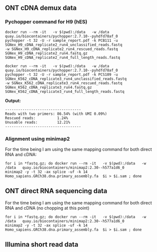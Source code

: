 ## ONT cDNA demux data

### Pychopper command for H9 (hES)
```
docker run --rm -it   -v $(pwd):/data   -w /data   quay.io/biocontainers/pychopper:2.7.10--pyhdfd78af_0
pychopper -t 32 -U -r sample_report.pdf -k PCB111 -u SGNex_H9_cDNA_replicate2_run4_unclassified_reads.fastq
-w SGNex_H9_cDNA_replicate2_run4_rescued_reads.fastq SGNex_H9_cDNA_replicate2_run4.fastq.gz SGNex_H9_cDNA_replicate2_run4_full_length_reads.fastq
```

```
docker run --rm -it   -v $(pwd):/data   -w /data   quay.io/biocontainers/pychopper:2.7.10--pyhdfd78af_0
pychopper -t 32 -U -r sample_report.pdf -k PCS109 -u SGNex_K562_cDNA_replicate3_run4_unclassified_reads.fastq
-w SGNex_K562_cDNA_replicate3_run4_rescued_reads.fastq SGNex_K562_cDNA_replicate3_run4.fastq.gz SGNex_K562_cDNA_replicate3_run4_full_length_reads.fastq 
```

**Output:**
```
-----------------------------------
Reads with two primers: 86.54% (with UMI 0.09%)
Rescued reads:          1.24%
Unusable reads:         12.21%
-----------------------------------
```

### Alignment using minimap2

For the time being I am using the same mapping command for both direct RNA and cDNA:

```
for i in *fastq.gz; do docker run --rm -it   -v $(pwd):/data   -w /data   quay.io/biocontainers/minimap2:2.30--h577a1d6_0
minimap2 -y -t 32 -ax splice -uf -k 14 Homo_sapiens.GRCh38.dna.primary_assembly.fa  $i > $i.sam ; done
```

## ONT direct RNA sequencing data

For the time being I am using the same mapping command for both direct RNA and cDNA (no chopping at this point)

```
for i in *fastq.gz; do docker run --rm -it   -v $(pwd):/data   -w /data   quay.io/biocontainers/minimap2:2.30--h577a1d6_0
minimap2 -y -t 32 -ax splice -uf -k 14 Homo_sapiens.GRCh38.dna.primary_assembly.fa  $i > $i.sam ; done
```

## Illumina short read data

